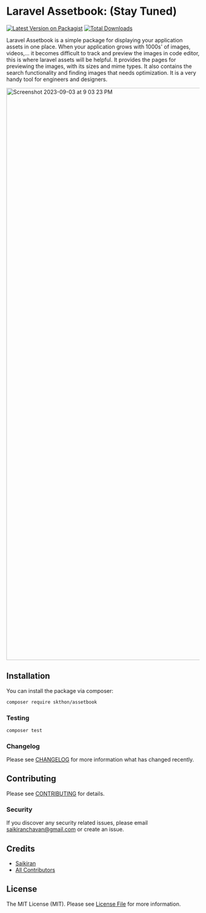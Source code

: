 # Laravel Assetbook: (Stay Tuned)

[![Latest Version on Packagist](https://img.shields.io/packagist/v/skthon/assetbook.svg?style=flat-square)](https://packagist.org/packages/skthon/assetbook)
[![Total Downloads](https://img.shields.io/packagist/dt/skthon/assetbook.svg?style=flat-square)](https://packagist.org/packages/skthon/assetbook)


Laravel Assetbook is a simple package for displaying your application assets in one place. When your application grows with 1000s' of images, videos,... it becomes difficult to track and preview the images in code editor, this is where laravel assets will be helpful. It provides the pages for previewing the images, with its sizes and mime types. It also contains the search functionality and finding images that needs optimization. It is a very handy tool for engineers and designers.

<img width="1493" alt="Screenshot 2023-09-03 at 9 03 23 PM" src="https://github.com/skthon/Assetbook/assets/16775059/85ca0146-feb1-4ae6-b1e1-4c9604fcd8c8">

## Installation

You can install the package via composer:

```bash
composer require skthon/assetbook
```

### Testing

```bash
composer test
```

### Changelog

Please see [CHANGELOG](CHANGELOG.md) for more information what has changed recently.

## Contributing

Please see [CONTRIBUTING](CONTRIBUTING.md) for details.

### Security

If you discover any security related issues, please email saikiranchavan@gmail.com or create an issue.

## Credits

-   [Saikiran](https://github.com/skthon)
-   [All Contributors](../../contributors)

## License

The MIT License (MIT). Please see [License File](LICENSE.md) for more information.
